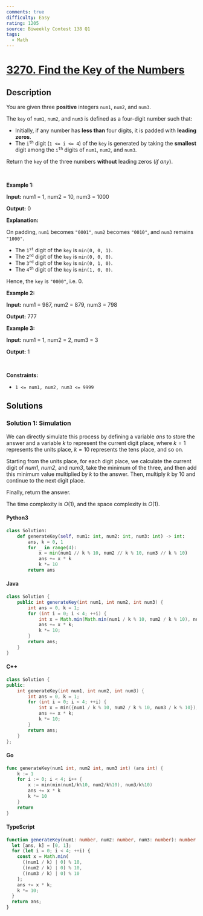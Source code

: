 ```yaml
---
comments: true
difficulty: Easy
rating: 1205
source: Biweekly Contest 138 Q1
tags:
  - Math
---
```


<!-- problem:start -->

# [3270. Find the Key of the Numbers](https://leetcode.com/problems/find-the-key-of-the-numbers)

## Description

<!-- description:start -->

<p>You are given three <strong>positive</strong> integers <code>num1</code>, <code>num2</code>, and <code>num3</code>.</p>

<p>The <code>key</code> of <code>num1</code>, <code>num2</code>, and <code>num3</code> is defined as a four-digit number such that:</p>

<ul>
	<li>Initially, if any number has <strong>less than</strong> four digits, it is padded with <strong>leading zeros</strong>.</li>
	<li>The <code>i<sup>th</sup></code> digit (<code>1 &lt;= i &lt;= 4</code>) of the <code>key</code> is generated by taking the <strong>smallest</strong> digit among the <code>i<sup>th</sup></code> digits of <code>num1</code>, <code>num2</code>, and <code>num3</code>.</li>
</ul>

<p>Return the <code>key</code> of the three numbers <strong>without</strong> leading zeros (<em>if any</em>).</p>

<p>&nbsp;</p>
<p><strong class="example">Example 1:</strong></p>

<div class="example-block">
<p><strong>Input:</strong> <span class="example-io">num1 = 1, num2 = 10, num3 = 1000</span></p>

<p><strong>Output:</strong> <span class="example-io">0</span></p>

<p><strong>Explanation:</strong></p>

<p>On padding, <code>num1</code> becomes <code>&quot;0001&quot;</code>, <code>num2</code> becomes <code>&quot;0010&quot;</code>, and <code>num3</code> remains <code>&quot;1000&quot;</code>.</p>

<ul>
	<li>The <code>1<sup>st</sup></code> digit of the <code>key</code> is <code>min(0, 0, 1)</code>.</li>
	<li>The <code>2<sup>nd</sup></code> digit of the <code>key</code> is <code>min(0, 0, 0)</code>.</li>
	<li>The <code>3<sup>rd</sup></code> digit of the <code>key</code> is <code>min(0, 1, 0)</code>.</li>
	<li>The <code>4<sup>th</sup></code> digit of the <code>key</code> is <code>min(1, 0, 0)</code>.</li>
</ul>

<p>Hence, the <code>key</code> is <code>&quot;0000&quot;</code>, i.e. 0.</p>
</div>

<p><strong class="example">Example 2:</strong></p>

<div class="example-block">
<p><strong>Input:</strong> <span class="example-io">num1 = 987, num2 = 879, num3 = 798</span></p>

<p><strong>Output:</strong> <span class="example-io">777</span></p>
</div>

<p><strong class="example">Example 3:</strong></p>

<div class="example-block">
<p><strong>Input:</strong> <span class="example-io">num1 = 1, num2 = 2, num3 = 3</span></p>

<p><strong>Output:</strong> <span class="example-io">1</span></p>
</div>

<p>&nbsp;</p>
<p><strong>Constraints:</strong></p>

<ul>
	<li><code>1 &lt;= num1, num2, num3 &lt;= 9999</code></li>
</ul>

<!-- description:end -->

## Solutions

<!-- solution:start -->

### Solution 1: Simulation

We can directly simulate this process by defining a variable $\textit{ans}$ to store the answer and a variable $\textit{k}$ to represent the current digit place, where $\textit{k} = 1$ represents the units place, $\textit{k} = 10$ represents the tens place, and so on.

Starting from the units place, for each digit place, we calculate the current digit of $\textit{num1}$, $\textit{num2}$, and $\textit{num3}$, take the minimum of the three, and then add this minimum value multiplied by $\textit{k}$ to the answer. Then, multiply $\textit{k}$ by 10 and continue to the next digit place.

Finally, return the answer.

The time complexity is $O(1)$, and the space complexity is $O(1)$.

<!-- tabs:start -->

#### Python3

```python
class Solution:
    def generateKey(self, num1: int, num2: int, num3: int) -> int:
        ans, k = 0, 1
        for _ in range(4):
            x = min(num1 // k % 10, num2 // k % 10, num3 // k % 10)
            ans += x * k
            k *= 10
        return ans
```

#### Java

```java
class Solution {
    public int generateKey(int num1, int num2, int num3) {
        int ans = 0, k = 1;
        for (int i = 0; i < 4; ++i) {
            int x = Math.min(Math.min(num1 / k % 10, num2 / k % 10), num3 / k % 10);
            ans += x * k;
            k *= 10;
        }
        return ans;
    }
}
```

#### C++

```cpp
class Solution {
public:
    int generateKey(int num1, int num2, int num3) {
        int ans = 0, k = 1;
        for (int i = 0; i < 4; ++i) {
            int x = min({num1 / k % 10, num2 / k % 10, num3 / k % 10});
            ans += x * k;
            k *= 10;
        }
        return ans;
    }
};
```

#### Go

```go
func generateKey(num1 int, num2 int, num3 int) (ans int) {
	k := 1
	for i := 0; i < 4; i++ {
		x := min(min(num1/k%10, num2/k%10), num3/k%10)
		ans += x * k
		k *= 10
	}
	return
}
```

#### TypeScript

```ts
function generateKey(num1: number, num2: number, num3: number): number {
  let [ans, k] = [0, 1];
  for (let i = 0; i < 4; ++i) {
    const x = Math.min(
      ((num1 / k) | 0) % 10,
      ((num2 / k) | 0) % 10,
      ((num3 / k) | 0) % 10
    );
    ans += x * k;
    k *= 10;
  }
  return ans;
}
```

<!-- tabs:end -->

<!-- solution:end -->

<!-- problem:end -->
